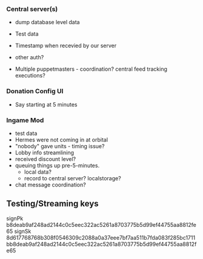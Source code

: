 ### Central server(s)

- dump database level data
- Test data

- Timestamp when recevied by our server
- other auth?
- Multiple puppetmasters - coordination? central feed tracking executions?

### Donation Config UI

- Say starting at 5 minutes

### Ingame Mod

- test data
- Hermes were not coming in at orbital
- "nobody" gave units - timing issue?
- Lobby info streamlining
- received discount level?
- queuing things up pre-5-minutes.
  - local data?
  - record to central server? localstorage?
- chat message coordination?

## Testing/Streaming keys

signPk b8deab9af248ad2144c0c5eec322ac5261a8703775b5d99ef44755aa8812fe65
signSk 8d617768768b308f0546309c2088a0a37eee7bf7aa511b7fda083f285bc1711bb8deab9af248ad2144c0c5eec322ac5261a8703775b5d99ef44755aa8812fe65
